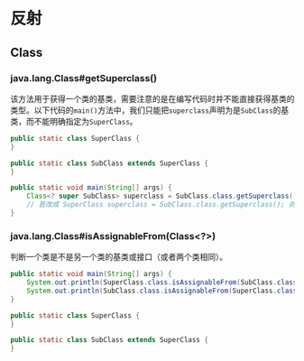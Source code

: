 # 反射

## Class

### java.lang.Class#getSuperclass()

该方法用于获得一个类的基类，需要注意的是在编写代码时并不能直接获得基类的类型。以下代码的`main()`方法中，我们只能把`superclass`声明为是`SubClass`的基类，而不能明确指定为`SuperClass`。

```java
public static class SuperClass {
}

public static class SubClass extends SuperClass {
}

public static void main(String[] args) {
    Class<? super SubClass> superclass = SubClass.class.getSuperclass();
    // 若改成 SuperClass superclass = SubClass.class.getSuperclass(); 则编译不通过。
}
```

### java.lang.Class#isAssignableFrom(Class<?>)

判断一个类是不是另一个类的基类或接口（或者两个类相同）。

```java
public static void main(String[] args) {
    System.out.println(SuperClass.class.isAssignableFrom(SubClass.class)); //true。
    System.out.println(SubClass.class.isAssignableFrom(SuperClass.class)); //false。
}

public static class SuperClass {
}

public static class SubClass extends SuperClass {
}
```
